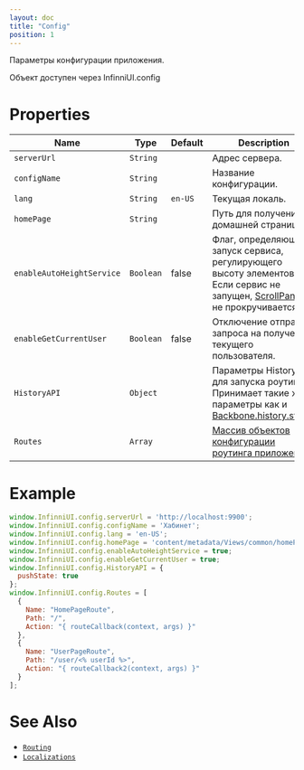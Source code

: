 ```yaml
---
layout: doc
title: "Сonfig"
position: 1
---
```


Параметры конфигурации приложения.

Объект доступен через InfinniUI.config

# Properties

|Name|Type|Default|Description|
|----|----|-------|-----------|
|`serverUrl`|`String`||Адрес сервера.|
|`configName`|`String`||Название конфигурации.|
|`lang`|`String`|`en-US`|Текущая локаль.|
|`homePage`|`String`||Путь для получения домашней страницы.|
|`enableAutoHeightService`|`Boolean`|false|Флаг, определяющий запуск сервиса, регулирующего высоту элементов. Если сервис не запущен, [ScrollPanel](/docs/API/Elements/ScrollPanel/) не прокручивается.|
|`enableGetCurrentUser`|`Boolean`|false|Отключение отправки запроса на получение текущего пользователя.|
|`HistoryAPI`|`Object`||Параметры History API для запуска роутинга. Принимает такие же параметры как и [Backbone.history.start()](http://backbonejs.org/#History-start)|
|`Routes`|`Array`||[Массив объектов конфигурации роутинга приложения.](../Routing/Routes/)|

# Example

```js
window.InfinniUI.config.serverUrl = 'http://localhost:9900';
window.InfinniUI.config.configName = 'Хабинет';
window.InfinniUI.config.lang = 'en-US';
window.InfinniUI.config.homePage = 'content/metadata/Views/common/homePage.json';
window.InfinniUI.config.enableAutoHeightService = true;
window.InfinniUI.config.enableGetCurrentUser = true;
window.InfinniUI.config.HistoryAPI = {
  pushState: true
};
window.InfinniUI.config.Routes = [
  {
    Name: "HomePageRoute",
    Path: "/",
    Action: "{ routeCallback(context, args) }"
  },
  {
    Name: "UserPageRoute",
    Path: "/user/<% userId %>",
    Action: "{ routeCallback2(context, args) }"
  }
];
```

# See Also

* [`Routing`](../Routing)
* [`Localizations`](../Localizations)
